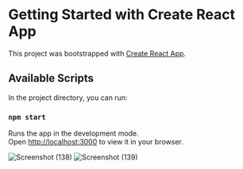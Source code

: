 # Getting Started with Create React App

This project was bootstrapped with [Create React App](https://github.com/facebook/create-react-app).

## Available Scripts

In the project directory, you can run:

### `npm start`

Runs the app in the development mode.\
Open [http://localhost:3000](http://localhost:3000) to view it in your browser.

![Screenshot (138)](https://user-images.githubusercontent.com/113924805/211462155-90a98ebc-8292-4367-b3ab-8e2ba2291997.png)
![Screenshot (139)](https://user-images.githubusercontent.com/113924805/211462162-43a911e7-71f3-48e9-bac6-f588707a24e0.png)
